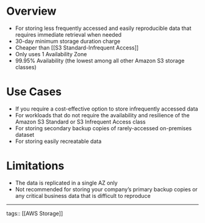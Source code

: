 # Overview

- For storing less frequently accessed and easily reproducible data that requires immediate retrieval when needed
- 30-day minimum storage duration charge
- Cheaper than [[S3 Standard-Infrequent Access]]
- Only uses 1 Availability Zone
- 99.95% Availability (the lowest among all other Amazon S3 storage classes)


# Use Cases

- If you require a cost-effective option to store infrequently accessed data
- For workloads that do not require the availability and resilience of the Amazon S3 Standard or S3 Infrequent Access class
- For storing secondary backup copies of rarely-accessed on-premises dataset
- For storing easily recreatable data


# Limitations

- The data is replicated in a single AZ only
- Not recommended for storing your company’s primary backup copies or any critical business data that is difficult to reproduce

___
tags:: [[AWS Storage]]  